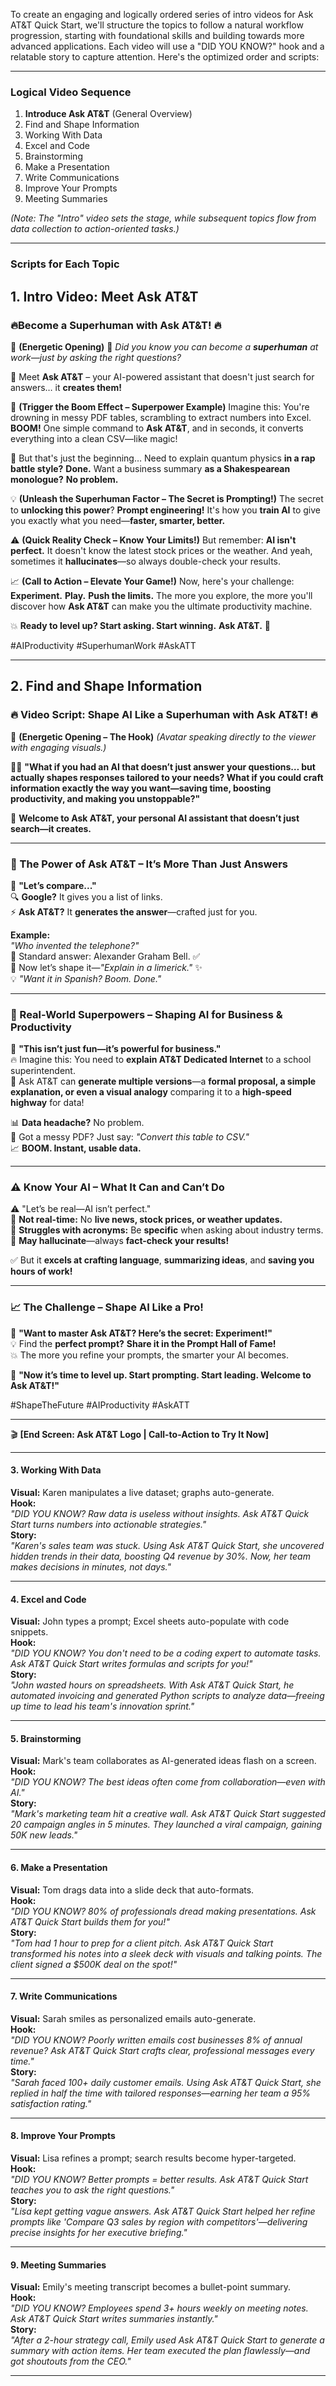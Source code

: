 To create an engaging and logically ordered series of intro videos for Ask AT&T Quick Start, we'll structure the topics to follow a natural workflow progression, starting with foundational skills and building towards more advanced applications. Each video will use a "DID YOU KNOW?" hook and a relatable story to capture attention. Here's the optimized order and scripts:

---

### **Logical Video Sequence**
1. **Introduce Ask AT&T** (General Overview)  
2. Find and Shape Information  
3. Working With Data  
4. Excel and Code  
5. Brainstorming  
6. Make a Presentation  
7. Write Communications  
8. Improve Your Prompts  
9. Meeting Summaries  

*(Note: The "Intro" video sets the stage, while subsequent topics flow from data collection to action-oriented tasks.)*

---

### **Scripts for Each Topic**

## **1. Intro Video: Meet Ask AT&T**  

### **🔥Become a Superhuman with Ask AT&T! 🔥**

🎤 **(Energetic Opening)**
🚀 *Did you know you can become a **superhuman** at work—just by asking the right questions?*

📢 Meet **Ask AT&T** – your AI-powered assistant that doesn't just search for answers… it **creates them!**

🎯 **(Trigger the Boom Effect – Superpower Example)**
Imagine this: You're drowning in messy PDF tables, scrambling to extract numbers into Excel. **BOOM!** One simple command to **Ask AT&T**, and in seconds, it converts everything into a clean CSV—like magic!

🤯 But that's just the beginning… Need to explain quantum physics **in a rap battle style?** **Done.** Want a business summary **as a Shakespearean monologue?** **No problem.**

💡 **(Unleash the Superhuman Factor – The Secret is Prompting!)**
The secret to **unlocking this power**? **Prompt engineering!** It's how you **train AI** to give you exactly what you need—**faster, smarter, better.**

⚠️ **(Quick Reality Check – Know Your Limits!)**
But remember: **AI isn't perfect.** It doesn't know the latest stock prices or the weather. And yeah, sometimes it **hallucinates**—so always double-check your results.

📈 **(Call to Action – Elevate Your Game!)**
Now, here's your challenge: **Experiment.** **Play.** **Push the limits.** The more you explore, the more you'll discover how **Ask AT&T** can make you the ultimate productivity machine.

💥 **Ready to level up? Start asking. Start winning.** **Ask AT&T.** 🚀

#AIProductivity #SuperhumanWork #AskATT

---

## **2. Find and Shape Information**  
### **🔥 Video Script: Shape AI Like a Superhuman with Ask AT&T! 🔥**  

🎤 **(Energetic Opening – The Hook)** *(Avatar speaking directly to the viewer with engaging visuals.)*  

🧑‍💻 **"What if you had an AI that doesn’t just answer your questions… but actually shapes responses tailored to your needs? What if you could craft information exactly the way you want—saving time, boosting productivity, and making you unstoppable?"**  

🚀 **Welcome to Ask AT&T, your personal AI assistant that doesn’t just search—it creates.**  

---

### **🤯 The Power of Ask AT&T – It’s More Than Just Answers**  
👀 **"Let’s compare..."**  
🔍 **Google?** It gives you a list of links.  
⚡ **Ask AT&T?** It **generates the answer**—crafted just for you.  

**Example:**  
*"Who invented the telephone?"*  
📜 Standard answer: Alexander Graham Bell. ✅  
📝 Now let’s shape it—*"Explain in a limerick."* ✨  
💡 *"Want it in Spanish? Boom. Done."*  

---

### **🎯 Real-World Superpowers – Shaping AI for Business & Productivity**  
💼 **"This isn’t just fun—it’s powerful for business."**  
🔥 Imagine this: You need to **explain AT&T Dedicated Internet** to a school superintendent.  
💬 Ask AT&T can **generate multiple versions**—a **formal proposal, a simple explanation, or even a visual analogy** comparing it to a **high-speed highway** for data!  

📊 **Data headache?** No problem.  
📄 Got a messy PDF? Just say: *"Convert this table to CSV."*  
📈 **BOOM. Instant, usable data.**  

---

### **⚠️ Know Your AI – What It Can and Can’t Do**  
⚠️ "Let’s be real—AI isn’t perfect."  
🔹 **Not real-time:** No **live news, stock prices, or weather updates.**  
🔹 **Struggles with acronyms:** Be **specific** when asking about industry terms.  
🔹 **May hallucinate**—always **fact-check your results!**  

✅ But it **excels at crafting language**, **summarizing ideas**, and **saving you hours of work!**  

---

### **📈 The Challenge – Shape AI Like a Pro!**  
🧠 **"Want to master Ask AT&T? Here’s the secret: Experiment!"**  
💡 Find the **perfect prompt?** **Share it in the Prompt Hall of Fame!**  
💥 The more you refine your prompts, the smarter your AI becomes.  

🚀 **"Now it’s time to level up. Start prompting. Start leading. Welcome to Ask AT&T!"**  

#ShapeTheFuture #AIProductivity #AskATT  

---

🎬 **[End Screen: Ask AT&T Logo | Call-to-Action to Try It Now]**  


---

#### **3. Working With Data**  
**Visual:** Karen manipulates a live dataset; graphs auto-generate.  
**Hook:**  
*"DID YOU KNOW? Raw data is useless without insights. Ask AT&T Quick Start turns numbers into actionable strategies."*  
**Story:**  
*"Karen's sales team was stuck. Using Ask AT&T Quick Start, she uncovered hidden trends in their data, boosting Q4 revenue by 30%. Now, her team makes decisions in minutes, not days."*  

---

#### **4. Excel and Code**  
**Visual:** John types a prompt; Excel sheets auto-populate with code snippets.  
**Hook:**  
*"DID YOU KNOW? You don't need to be a coding expert to automate tasks. Ask AT&T Quick Start writes formulas and scripts for you!"*  
**Story:**  
*"John wasted hours on spreadsheets. With Ask AT&T Quick Start, he automated invoicing and generated Python scripts to analyze data—freeing up time to lead his team's innovation sprint."*  

---

#### **5. Brainstorming**  
**Visual:** Mark's team collaborates as AI-generated ideas flash on a screen.  
**Hook:**  
*"DID YOU KNOW? The best ideas often come from collaboration—even with AI."*  
**Story:**  
*"Mark's marketing team hit a creative wall. Ask AT&T Quick Start suggested 20 campaign angles in 5 minutes. They launched a viral campaign, gaining 50K new leads."*  

---

#### **6. Make a Presentation**  
**Visual:** Tom drags data into a slide deck that auto-formats.  
**Hook:**  
*"DID YOU KNOW? 80% of professionals dread making presentations. Ask AT&T Quick Start builds them for you!"*  
**Story:**  
*"Tom had 1 hour to prep for a client pitch. Ask AT&T Quick Start transformed his notes into a sleek deck with visuals and talking points. The client signed a $500K deal on the spot!"*  

---

#### **7. Write Communications**  
**Visual:** Sarah smiles as personalized emails auto-generate.  
**Hook:**  
*"DID YOU KNOW? Poorly written emails cost businesses 8% of annual revenue? Ask AT&T Quick Start crafts clear, professional messages every time."*  
**Story:**  
*"Sarah faced 100+ daily customer emails. Using Ask AT&T Quick Start, she replied in half the time with tailored responses—earning her team a 95% satisfaction rating."*  

---

#### **8. Improve Your Prompts**  
**Visual:** Lisa refines a prompt; search results become hyper-targeted.  
**Hook:**  
*"DID YOU KNOW? Better prompts = better results. Ask AT&T Quick Start teaches you to ask the right questions."*  
**Story:**  
*"Lisa kept getting vague answers. Ask AT&T Quick Start helped her refine prompts like 'Compare Q3 sales by region with competitors'—delivering precise insights for her executive briefing."*  

---

#### **9. Meeting Summaries**  
**Visual:** Emily's meeting transcript becomes a bullet-point summary.  
**Hook:**  
*"DID YOU KNOW? Employees spend 3+ hours weekly on meeting notes. Ask AT&T Quick Start writes summaries instantly."*  
**Story:**  
*"After a 2-hour strategy call, Emily used Ask AT&T Quick Start to generate a summary with action items. Her team executed the plan flawlessly—and got shoutouts from the CEO."*  

---

